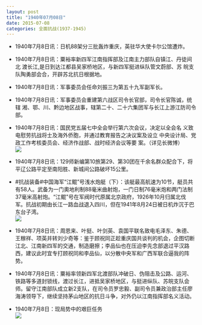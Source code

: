 ```yaml
---
layout: post
title: "1940年07月08日"
date: 2015-07-08
categories: 全面抗战(1937-1945)
---
```


<meta name="referrer" content="no-referrer" />

- 1940年7月8日讯：日机88架分三批轰炸重庆，英驻华大使卡尔公馆遭炸。 

- 1940年7月8日讯：粟裕率新四军江南指挥部及江南主力部队自镇江、丹徒间北 渡长江,是日到达江都县吴家桥地区，与新四军挺进纵队管文蔚部、苏 皖支队陶勇部会合，开辟苏北抗日根据地。 

- 1940年7月8日讯：军事委员会任命刘振三为第五十九军副军长。 

- 1940年7月8日讯：军事委员会重建第六战区司令长官部，司令长官陈诚，统辖 湘、鄂、川、黔边地区战事，辖第二十、二十六集团军与长江上游江防司令部。 

- 1940年7月8日讯：国民党五届七中全会举行第六次会议，决定以全会名 义致电慰劳抗战将士及海外侨胞，并通过教育报告之决议案及设立 中央设计局、党政工作考核委员会、经济作战部、战时经济会议等要 案。（详见长微博） <br/><img src="https://ww4.sinaimg.cn/large/aca367d8jw1etv8dzgri9j20c80bx404.jpg" />

- 1940年7月8日讯：129师新编第10旅第29、第30团在千余名群众配合下，将平辽公路平定至南阳胜、新城间公路破坏15公里。 

- #抗战装备#中国海军“江鲲”号浅水炮艇（下）：该艇最高航速为10节，艇员共有58人。武备为一门奧地利制88毫米曲射炮，一门日制76毫米炮和两门法制37毫米高射炮。“江鲲”号在军阀时代原属北京政府，1926年10月归属北伐军。抗战初期由长江一路血战退入四川，但在1941年8月24日被日机炸沉于巴东台子湾。 <br/><img src="https://ww1.sinaimg.cn/large/aca367d8jw1etv4wpx8xgj20b4069wev.jpg" />

- 1940年7月8日讯：周恩来、叶挺、叶剑英、袁国平联名致电毛泽东、朱德、王稼祥、项英并转刘少奇等：鉴于顾祝同正趁重庆国共谈判的机会，企图切断江北、江南新四军的交通，制造磨擦；李品仙也在压迫李先念部退过平汉路西，建议此时宜专打顾祝同和李品仙，以分散中央军和广西军联合逼我的阵势。 

- 1940年7月8日讯：粟裕率领新四军北渡部队冲破日、伪阻击及公路、运河、铁路等多道封锁线，渡过长江，进抵吴家桥地区，与挺进纵队、苏皖支队会师。留守江南部队成立新2支队，在司令员罗忠毅、副司令员兼政治部主任廖海涛领导下，继续坚持茅山地区的抗日斗争，对外仍以江南指挥部名义活动。 

- 1940年7月8日：现局势中的艰巨任务 <br/><img src="https://ww1.sinaimg.cn/large/aca367d8jw1etv0kncop1j21210hq459.jpg" />

